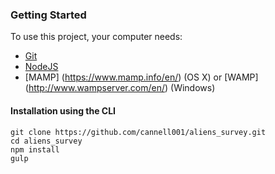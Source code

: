 ### Getting Started
To use this project, your computer needs:
- [Git](https://git-scm.com/)
- [NodeJS](https://nodejs.org/en/)
- [MAMP] (https://www.mamp.info/en/) (OS X) or [WAMP] (http://www.wampserver.com/en/) (Windows)

#### Installation using the CLI
```
git clone https://github.com/cannell001/aliens_survey.git
cd aliens_survey
npm install
gulp
```
